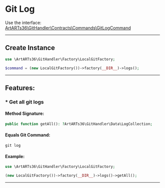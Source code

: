 # Git Log

Use the interface: [ArtARTs36\GitHandler\Contracts\Commands\GitLogCommand](../src/Contracts/Commands/GitLogCommand.php)

---

## Create Instance

```php
use \ArtARTs36\GitHandler\Factory\LocalGitFactory;

$command = (new LocalGitFactory())->factory(__DIR__)->logs();
```

---

## Features:

### * Get all git logs

#### Method Signature:



```php
public function getAll(): ?ArtARTs36\GitHandler\Data\LogCollection;
```

#### Equals Git Command:

`git log`

#### Example:

```php
use \ArtARTs36\GitHandler\Factory\LocalGitFactory;

(new LocalGitFactory())->factory(__DIR__)->logs()->getAll();
```

---
